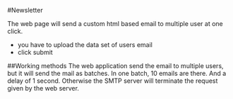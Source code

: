 #Newsletter

The web page will send a custom html based email to multiple user at one click.
- you have to upload the data set of users email
- click submit

##Working methods
The web application send the email to multiple users, but it will send the mail as batches.
In one batch, 10 emails are there. And a delay of 1 second. Otherwise the SMTP server will terminate the request given by the web server.
